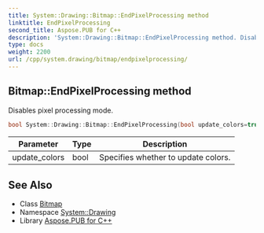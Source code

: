 ```yaml
---
title: System::Drawing::Bitmap::EndPixelProcessing method
linktitle: EndPixelProcessing
second_title: Aspose.PUB for C++
description: 'System::Drawing::Bitmap::EndPixelProcessing method. Disables pixel processing mode in C++.'
type: docs
weight: 2200
url: /cpp/system.drawing/bitmap/endpixelprocessing/
---
```

## Bitmap::EndPixelProcessing method


Disables pixel processing mode.

```cpp
bool System::Drawing::Bitmap::EndPixelProcessing(bool update_colors=true)
```


| Parameter | Type | Description |
| --- | --- | --- |
| update_colors | bool | Specifies whether to update colors. |

## See Also

* Class [Bitmap](../)
* Namespace [System::Drawing](../../)
* Library [Aspose.PUB for C++](../../../)
